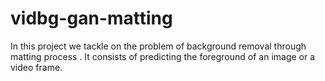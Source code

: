 # vidbg-gan-matting
In this project we tackle on the problem of background removal through matting process . It consists of predicting the foreground of an image or a video frame. 
